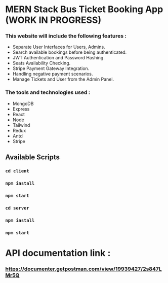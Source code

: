 # MERN Stack Bus Ticket Booking App (WORK IN PROGRESS)

### This website will include the following features :

- Separate User Interfaces for Users, Admins.
- Search available bookings before being authenticated.
- JWT Authentication and Password Hashing.
- Seats Availability Checking.
- Stripe Payment Gateway Integration.
- Handling negative payment scenarios.
- Manage Tickets and User from the Admin Panel.

### The tools and technologies used :

- MongoDB
- Express
- React
- Node
- Tailwind
- Redux
- Antd
- Stripe

## Available Scripts

### `cd client`
### `npm install`
### `npm start`

### `cd server`
### `npm install`
### `npm start`

# API documentation link :
### https://documenter.getpostman.com/view/19939427/2s847LMr5Q
